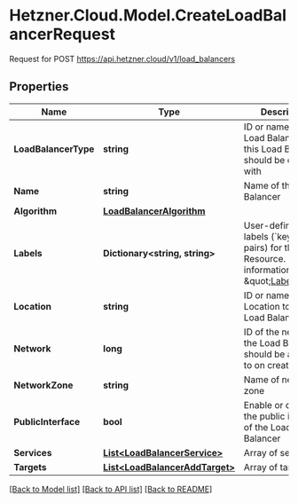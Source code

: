 # Hetzner.Cloud.Model.CreateLoadBalancerRequest
Request for POST https://api.hetzner.cloud/v1/load_balancers

## Properties

Name | Type | Description | Notes
------------ | ------------- | ------------- | -------------
**LoadBalancerType** | **string** | ID or name of the Load Balancer type this Load Balancer should be created with | 
**Name** | **string** | Name of the Load Balancer | 
**Algorithm** | [**LoadBalancerAlgorithm**](LoadBalancerAlgorithm.md) |  | [optional] 
**Labels** | **Dictionary&lt;string, string&gt;** | User-defined labels (&#x60;key/value&#x60; pairs) for the Resource. For more information, see \&quot;[Labels](#labels)\&quot;.  | [optional] 
**Location** | **string** | ID or name of Location to create Load Balancer in | [optional] 
**Network** | **long** | ID of the network the Load Balancer should be attached to on creation | [optional] 
**NetworkZone** | **string** | Name of network zone | [optional] 
**PublicInterface** | **bool** | Enable or disable the public interface of the Load Balancer | [optional] 
**Services** | [**List&lt;LoadBalancerService&gt;**](LoadBalancerService.md) | Array of services | [optional] 
**Targets** | [**List&lt;LoadBalancerAddTarget&gt;**](LoadBalancerAddTarget.md) | Array of targets | [optional] 

[[Back to Model list]](../../README.md#documentation-for-models) [[Back to API list]](../../README.md#documentation-for-api-endpoints) [[Back to README]](../../README.md)

